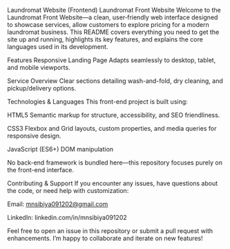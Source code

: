 Laundromat Website (Frontend)
Laundromat Front Website
Welcome to the Laundromat Front Website—a clean, user‐friendly web interface designed to showcase services, allow customers to explore pricing for a modern laundromat business. This README covers everything you need to get the site up and running, highlights its key features, and explains the core languages used in its development.

Features
Responsive Landing Page
Adapts seamlessly to desktop, tablet, and mobile viewports.

Service Overview
Clear sections detailing wash-and-fold, dry cleaning, and pickup/delivery options.


Technologies & Languages
This front-end project is built using:

HTML5
Semantic markup for structure, accessibility, and SEO friendliness.

CSS3
Flexbox and Grid layouts, custom properties, and media queries for responsive design.

JavaScript (ES6+)
DOM manipulation

No back-end framework is bundled here—this repository focuses purely on the front-end interface.

Contributing & Support
If you encounter any issues, have questions about the code, or need help with customization:

Email: mnsibiya091202@gmail.com

LinkedIn: linkedin.com/in/mnsibiya091202

Feel free to open an issue in this repository or submit a pull request with enhancements. I’m happy to collaborate and iterate on new features!



